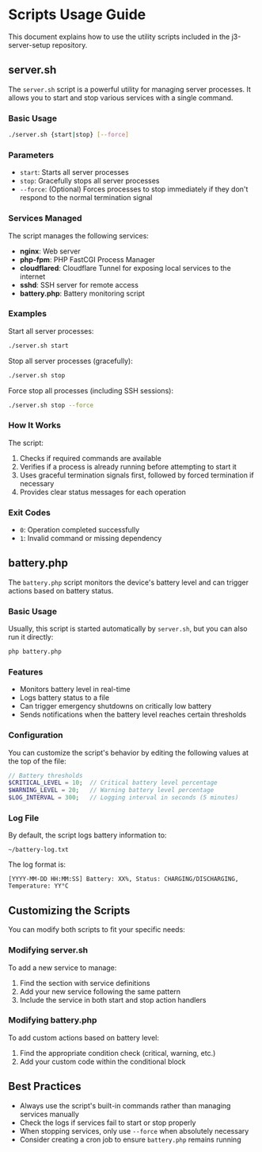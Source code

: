 # Scripts Usage Guide

This document explains how to use the utility scripts included in the j3-server-setup repository.

## server.sh

The `server.sh` script is a powerful utility for managing server processes. It allows you to start and stop various services with a single command.

### Basic Usage

```bash
./server.sh {start|stop} [--force]
```

### Parameters

- `start`: Starts all server processes
- `stop`: Gracefully stops all server processes
- `--force`: (Optional) Forces processes to stop immediately if they don't respond to the normal termination signal

### Services Managed

The script manages the following services:

- **nginx**: Web server
- **php-fpm**: PHP FastCGI Process Manager
- **cloudflared**: Cloudflare Tunnel for exposing local services to the internet
- **sshd**: SSH server for remote access
- **battery.php**: Battery monitoring script

### Examples

Start all server processes:
```bash
./server.sh start
```

Stop all server processes (gracefully):
```bash
./server.sh stop
```

Force stop all processes (including SSH sessions):
```bash
./server.sh stop --force
```

### How It Works

The script:

1. Checks if required commands are available
2. Verifies if a process is already running before attempting to start it
3. Uses graceful termination signals first, followed by forced termination if necessary
4. Provides clear status messages for each operation

### Exit Codes

- `0`: Operation completed successfully
- `1`: Invalid command or missing dependency

## battery.php

The `battery.php` script monitors the device's battery level and can trigger actions based on battery status.

### Basic Usage

Usually, this script is started automatically by `server.sh`, but you can also run it directly:

```bash
php battery.php
```

### Features

- Monitors battery level in real-time
- Logs battery status to a file
- Can trigger emergency shutdowns on critically low battery
- Sends notifications when the battery level reaches certain thresholds

### Configuration

You can customize the script's behavior by editing the following values at the top of the file:

```php
// Battery thresholds
$CRITICAL_LEVEL = 10;  // Critical battery level percentage
$WARNING_LEVEL = 20;   // Warning battery level percentage
$LOG_INTERVAL = 300;   // Logging interval in seconds (5 minutes)
```

### Log File

By default, the script logs battery information to:

```
~/battery-log.txt
```

The log format is:
```
[YYYY-MM-DD HH:MM:SS] Battery: XX%, Status: CHARGING/DISCHARGING, Temperature: YY°C
```

## Customizing the Scripts

You can modify both scripts to fit your specific needs:

### Modifying server.sh

To add a new service to manage:

1. Find the section with service definitions
2. Add your new service following the same pattern
3. Include the service in both start and stop action handlers

### Modifying battery.php

To add custom actions based on battery level:

1. Find the appropriate condition check (critical, warning, etc.)
2. Add your custom code within the conditional block

## Best Practices

- Always use the script's built-in commands rather than managing services manually
- Check the logs if services fail to start or stop properly
- When stopping services, only use `--force` when absolutely necessary
- Consider creating a cron job to ensure `battery.php` remains running
